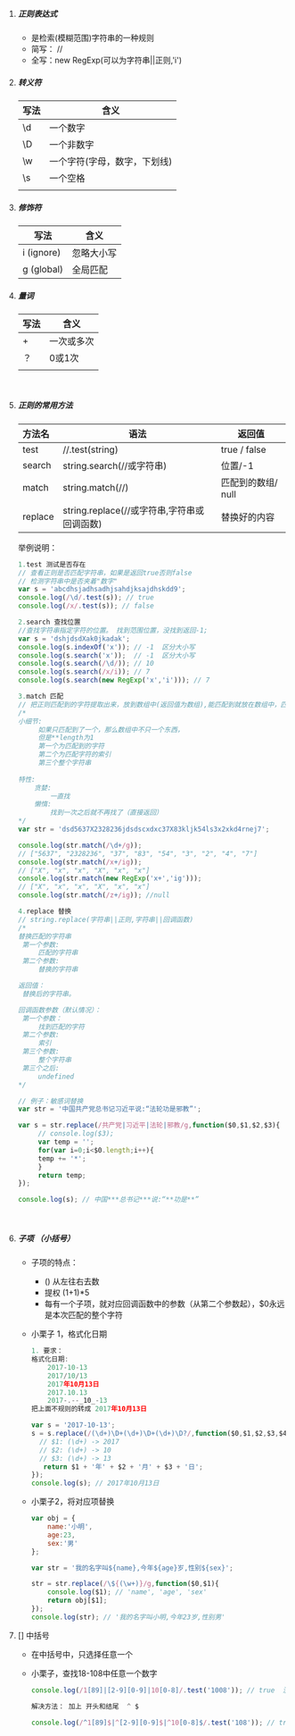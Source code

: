 1. ##### 正则表达式

   - 是检索(模糊范围)字符串的一种规则
   - 简写： //
   - 全写：new RegExp(可以为字符串||正则,'i')

2. ##### 转义符

   | 写法   | 含义              |
   | :--- | --------------- |
   | \d   | 一个数字            |
   | \D   | 一个非数字           |
   | \w   | 一个字符(字母，数字，下划线) |
   | \s   | 一个空格            |
   |      |                 |

3. ##### 修饰符

   | 写法         | 含义    |
   | ---------- | ----- |
   | i (ignore) | 忽略大小写 |
   | g (global) | 全局匹配  |

4. #####  量词

   | 写法   | 含义    |
   | ---- | ----- |
   | +    | 一次或多次 |
   | ？    | 0或1次  |
   |      |       |

   ​

5. #####  正则的常用方法

   | 方法名     | 语法                              | 返回值          |
   | :------ | ------------------------------- | ------------ |
   | test    | //.test(string)                 | true / false |
   | search  | string.search(//或字符串)           | 位置/-1        |
   | match   | string.match(//)                | 匹配到的数组/ null |
   | replace | string.replace(//或字符串,字符串或回调函数) | 替换好的内容       |

   举例说明：

   ```javascript
   1.test 测试是否存在
   // 查看正则是否匹配字符串，如果是返回true否则false
   // 检测字符串中是否夹着"数字"
   var s = 'abcdhsjadhsadhjsahdjksajdhskdd9';
   console.log(/\d/.test(s)); // true
   console.log(/x/.test(s)); // false

   2.search 查找位置
   //查找字符串指定字符的位置。 找到范围位置，没找到返回-1;
   var s = 'dshjdsdXak0jkadak';
   console.log(s.indexOf('x')); // -1  区分大小写
   console.log(s.search('x'));  // -1  区分大小写
   console.log(s.search(/\d/)); // 10
   console.log(s.search(/x/i)); // 7
   console.log(s.search(new RegExp('x','i'))); // 7

   3.match 匹配
   // 把正则匹配到的字符提取出来，放到数组中(返回值为数组),能匹配到就放在数组中，匹配不到返回null
   /*
   小细节:
        如果只匹配到了一个，那么数组中不只一个东西，
        但是**length为1
        第一个为匹配到的字符
        第二个为匹配字符的索引
        第三个整个字符串
        
   特性:
       贪婪:
           一直找
       懒惰:
           找到一次之后就不再找了（直接返回）
   */ 
   var str = 'dsd5637X2328236jdsdscxdxc37X83kljk54ls3x2xkd4rnej7';

   console.log(str.match(/\d+/g)); 
   // ["5637", "2328236", "37", "83", "54", "3", "2", "4", "7"]
   console.log(str.match(/x+/ig)); 
   // ["X", "x", "x", "X", "x", "x"]
   console.log(str.match(new RegExp('x+','ig'))); 
   // ["X", "x", "x", "X", "x", "x"]
   console.log(str.match(/z+/ig)); //null

   4.replace 替换
   // string.replace(字符串||正则,字符串||回调函数)
   /*
   替换匹配的字符串
   	第一个参数:
   		匹配的字符串
   	第二个参数:
   		替换的字符串

   返回值：
   	替换后的字符串。

   回调函数参数（默认情况）：
   	第一个参数：
   		找到匹配的字符
   	第二个参数:
   		索引
   	第三个参数:
   		整个字符串
   	第三个之后:
   		undefined    
   */

   // 例子：敏感词替换
   var str = '中国共产党总书记习近平说:“法轮功是邪教”';

   var s = str.replace(/共产党|习近平|法轮|邪教/g,function($0,$1,$2,$3){
     	// console.log($3);
     	var temp = ''; 
     	for(var i=0;i<$0.length;i++){
       	temp += '*';
     	}
     	return temp;
   });

   console.log(s); // 中国***总书记***说:“**功是**”

   ```

   ​

6. ##### 子项 （小括号）

   - 子项的特点：

     - () 从左往右去数
     - 提权 (1+1)*5
     - 每有一个子项，就对应回调函数中的参数（从第二个参数起），$0永远是本次匹配的整个字符

   - 小栗子 1，格式化日期

     ```javascript
     1. 要求：
     格式化日期:
         2017-10-13
         2017/10/13
         2017年10月13日
         2017.10.13
         2017-.--_10_-13
     把上面不规则的转成 2017年10月13日

     var s = '2017-10-13';
     s = s.replace(/(\d+)\D+(\d+)\D+(\d+)\D?/,function($0,$1,$2,$3,$4,$5,$6){
       // $1: (\d+) -> 2017
       // $2: (\d+) -> 10
       // $3: (\d+) -> 13
        return $1 + '年' + $2 + '月' + $3 + '日';
     });
     console.log(s); // 2017年10月13日
     ```

   - 小栗子2，将对应项替换

     ```javascript
     var obj = {
         name:'小明',
         age:23,
         sex:'男'
     };

     var str = '我的名字叫${name},今年${age}岁,性别${sex}';

     str = str.replace(/\${(\w+)}/g,function($0,$1){
         console.log($1); // 'name', 'age', 'sex'
         return obj[$1]; 
     }); 
     console.log(str); // '我的名字叫小明,今年23岁,性别男'
     ```

7. [] 中括号

   - 在中括号中，只选择任意一个

   - 小栗子，查找18-108中任意一个数字

     ```Javascript
     console.log(/1[89]|[2-9][0-9]|10[0-8]/.test('1008')); // true  没有上限 只要是18以上都可以

     解决方法： 加上 开头和结尾  ^ $

     console.log(/^1[89]$|^[2-9][0-9]$|^10[0-8]$/.test('108')); // true 18-108
     ```

     ​